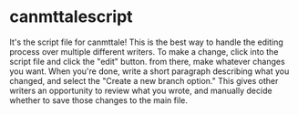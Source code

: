 # canmttalescript
It's the script file for canmttale! This is the best way to handle the editing process over multiple different writers.
To make a change, click into the script file and click the "edit" button. from there, make whatever changes you want.
When you're done, write a short paragraph describing what you changed, and select the "Create a new branch option."
This gives other writers an opportunity to review what you wrote, and manually decide whether to save those changes to the main file.
